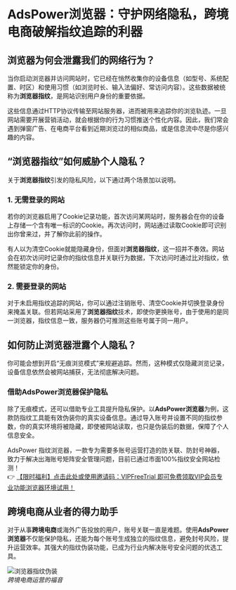 # AdsPower浏览器：守护网络隐私，跨境电商破解指纹追踪的利器

## 浏览器为何会泄露我们的网络行为？

当你启动浏览器并访问网站时，它已经在悄然收集你的设备信息（如型号、系统配置、时区）和使用习惯（如浏览时长、输入法偏好、常访问内容）。这些数据被统称为**浏览器指纹**，是网站识别用户身份的重要依据。

这些信息通过HTTP协议传输至网站服务器，进而被用来追踪你的浏览轨迹。一旦网站需要开展营销活动，就会根据你的行为习惯推送个性化内容。因此，我们常会遇到弹窗广告、在电商平台看到近期浏览过的相似商品，或是信息流中尽是你感兴趣的内容。

## “浏览器指纹”如何威胁个人隐私？

关于**浏览器指纹**引发的隐私风险，以下通过两个场景加以说明。

### 1. 无需登录的网站

若你的浏览器启用了Cookie记录功能，首次访问某网站时，服务器会在你的设备上存储一个含有唯一标识的Cookie。再次访问时，网站通过读取Cookie即可识别出你曾来过，并了解你此前的操作。

有人以为清空Cookie就能隐藏身份，但面对**浏览器指纹**，这一招并不奏效。网站会在初次访问时记录你的指纹信息并关联行为数据，下次访问时通过比对指纹，依然能锁定你的身份。

### 2. 需要登录的网站

对于未启用指纹追踪的网站，你可以通过注销账号、清空Cookie并切换登录身份来掩盖关联。但若网站采用了**浏览器指纹**技术，即使你更换账号，由于使用的是同一浏览器，指纹信息一致，服务器仍可推测这些账号属于同一用户。

## 如何防止浏览器泄露个人隐私？

你可能会想到开启“无痕浏览模式”来规避追踪。然而，这种模式仅隐藏浏览记录，设备信息依然会被网站捕获，无法彻底解决问题。

### 借助AdsPower浏览器保护隐私

除了无痕模式，还可以借助专业工具提升隐私保护。以**AdsPower浏览器**为例，这款防指纹工具能有效伪装你的真实设备信息。通过导入账号并设置不同的指纹参数，你的真实环境将被隐藏，即使被网站读取，也只是伪装后的数据，保障了个人信息安全。

AdsPower 指纹浏览器，一款专为需要多账号运营打造的防关联、防封号神器，致力于解决出海账号矩阵安全管理问题，目前已通过市面100%指纹安全网站检测！  
👉 [【限时福利】点击此处或使用邀请码：VIPFreeTrial 即可免费领取VIP会员专业功能浏览器环境试用！](https://bit.ly/adspower_free)

## 跨境电商从业者的得力助手

对于从事**跨境电商**或海外广告投放的用户，账号关联一直是难题。使用**AdsPower浏览器**不仅能保护隐私，还能为每个账号生成独立的指纹信息，避免封号风险，提升运营效率。其强大的指纹伪装功能，已成为行业内解决账号安全问题的优选工具。

![浏览器指纹伪装](https://198301.xyz/img/7596795030905.webp)  
*跨境电商运营的福音*